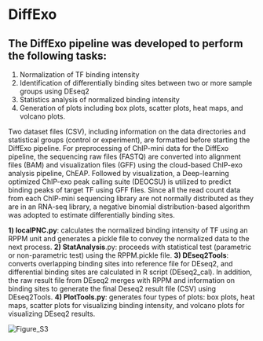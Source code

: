 # DiffExo

## The DiffExo pipeline was developed to perform the following tasks: 
1) Normalization of TF binding intensity
2) Identification of differentially binding sites between two or more sample groups using DEseq2
3) Statistics analysis of normalized binding intensity 
4) Generation of plots including box plots, scatter plots, heat maps, and volcano plots.

Two dataset files (CSV), including information on the data directories and statistical groups (control or experiment), are formatted before starting the DiffExo pipeline. For preprocessing of ChIP-mini data for the DiffExo pipeline, the sequencing raw files (FASTQ) are converted into alignment files (BAM) and visualization files (GFF) using the cloud-based ChIP-exo analysis pipeline, ChEAP. Followed by visualization, a Deep-learning optimized ChIP-exo peak calling suite (DEOCSU) is utilized to predict binding peaks of target TF using GFF files. Since all the read count data from each ChIP-mini sequencing library are not normally distributed as they are in an RNA-seq library, a negative binomial distribution-based algorithm was adopted to estimate differentially binding sites. 

**1) localPNC.py**: calculates the normalized binding intensity of TF using an RPPM unit and generates a pickle file to convey the normalized data to the next process. 
**2) StatAnalysis**.py: proceeds with statistical test (parametric or non-parametric test) using the RPPM.pickle file. 
**3) DEseq2Tools**: converts overlapping binding sites into reference file for DEseq2, and differential binding sites are calculated in R script (DEseq2_cal). In addition, the raw result file from DEseq2 merges with RPPM and information on binding sites to generate the final Deseq2 result file (CSV) using DEseq2Tools. 
**4) PlotTools.py**: generates four types of plots: box plots, heat maps, scatter plots for visualizing binding intensity, and volcano plots for visualizing DEseq2 results. 

![Figure_S3](https://github.com/SBML-Kimlab/DiffExo/assets/67301306/f4740828-9aad-4adc-b63e-f8ffff917542)
